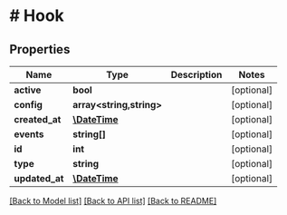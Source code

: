 # # Hook

## Properties

Name | Type | Description | Notes
------------ | ------------- | ------------- | -------------
**active** | **bool** |  | [optional]
**config** | **array<string,string>** |  | [optional]
**created_at** | [**\DateTime**](\DateTime.md) |  | [optional]
**events** | **string[]** |  | [optional]
**id** | **int** |  | [optional]
**type** | **string** |  | [optional]
**updated_at** | [**\DateTime**](\DateTime.md) |  | [optional]

[[Back to Model list]](../../README.md#models) [[Back to API list]](../../README.md#endpoints) [[Back to README]](../../README.md)
